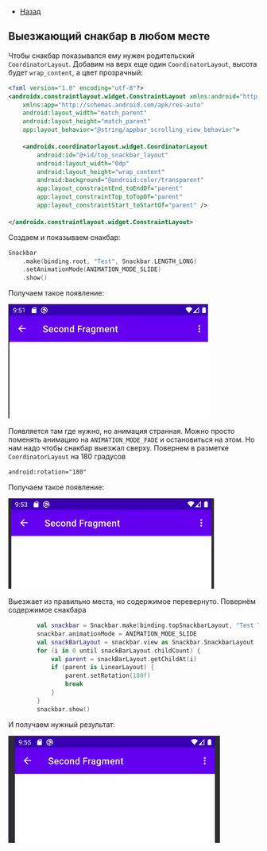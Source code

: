- [Назад](/./android.md)

## Выезжающий снакбар в любом месте

Чтобы снакбар показывался ему нужен родительский `CoordinatorLayout`. Добавим на верх еще один `CoordinatorLayout`, высота будет `wrap_content`, а цвет прозрачный:

```xml
<?xml version="1.0" encoding="utf-8"?>
<androidx.constraintlayout.widget.ConstraintLayout xmlns:android="http://schemas.android.com/apk/res/android"
    xmlns:app="http://schemas.android.com/apk/res-auto"
    android:layout_width="match_parent"
    android:layout_height="match_parent"
    app:layout_behavior="@string/appbar_scrolling_view_behavior">

    <androidx.coordinatorlayout.widget.CoordinatorLayout
        android:id="@+id/top_snackbar_layout"
        android:layout_width="0dp"
        android:layout_height="wrap_content"
        android:background="@android:color/transparent"
        app:layout_constraintEnd_toEndOf="parent"
        app:layout_constraintTop_toTopOf="parent"
        app:layout_constraintStart_toStartOf="parent" />

</androidx.constraintlayout.widget.ConstraintLayout>
```

Создаем и показываем снакбар:

```kotlin
Snackbar
    .make(binding.root, "Test", Snackbar.LENGTH_LONG)
    .setAnimationMode(ANIMATION_MODE_SLIDE)
    .show()
```

Получаем такое появление:

![Появление снакбара](/./img/snackbar-01.gif)

Появляется там где нужно, но анимация странная. Можно просто поменять анимацию на `ANIMATION_MODE_FADE` и остановиться на этом. Но нам надо чтобы снакбар выезжал сверху. Повернем в разметке `CoordinatorLayout` на 180 градусов

```xml
android:rotation="180"
```

Получаем такое появление:

![Появление снакбара](/./img/snackbar-02.gif)

Выезжает из правильно места, но содержимое перевернуто. Повернём содержимое снакбара

```kotlin
        val snackbar = Snackbar.make(binding.topSnackbarLayout, "Test Top", Snackbar.LENGTH_LONG)
        snackbar.animationMode = ANIMATION_MODE_SLIDE
        val snackBarLayout = snackbar.view as Snackbar.SnackbarLayout
        for (i in 0 until snackBarLayout.childCount) {
            val parent = snackBarLayout.getChildAt(i)
            if (parent is LinearLayout) {
                parent.setRotation(180f)
                break
            }
        }
        snackbar.show()
```

И получаем нужный результат:

![Появление снакбара](/./img/snackbar-03.gif)